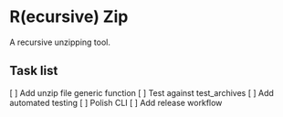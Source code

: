 # R(ecursive) Zip

A recursive unzipping tool.

## Task list

[ ] Add unzip file generic function
[ ] Test against test_archives
[ ] Add automated testing
[ ] Polish CLI
[ ] Add release workflow
